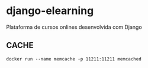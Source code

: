 # django-elearning
Plataforma de cursos onlines desenvolvida com Django


## CACHE
`docker run --name memcache -p 11211:11211 memcached`